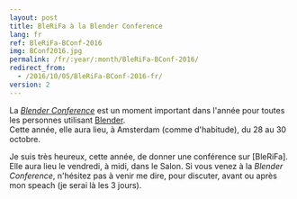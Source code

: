 ```yaml
---
layout: post
title: BleRiFa à la Blender Conference
lang: fr
ref: BleRiFa-BConf-2016
img: BConf2016.jpg
permalink: /fr/:year/:month/BleRiFa-BConf-2016/
redirect_from:
  - /2016/10/05/BleRiFa-BConf-2016-fr/
version: 2
---
```


La *[Blender Conference][1]* est un moment important dans l'année pour toutes les personnes utilisant [Blender][2].  
Cette année, elle aura lieu, à Amsterdam (comme d'habitude), du 28 au 30 octobre.  

Je suis très heureux, cette année, de donner une conférence sur [BleRiFa]. Elle aura lieu le vendredi, à midi, dans le Salon.
Si vous venez à la *Blender Conference*, n'hésitez pas à venir me dire, pour discuter, avant ou après mon speach (je serai là les 3 jours).


[1]: https://www.blender.org/conference/2016/
[2]: http://blender.org
[3]: http://BleRiFa.com

